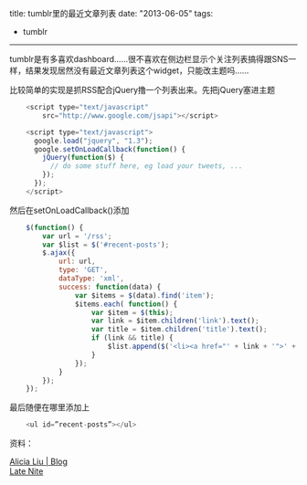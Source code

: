 title: tumblr里的最近文章列表
date: "2013-06-05"
tags:
- tumblr
---
tumblr是有多喜欢dashboard……很不喜欢在侧边栏显示个关注列表搞得跟SNS一样，结果发现居然没有最近文章列表这个widget，只能改主题吗……

比较简单的实现是抓RSS配合jQuery撸一个列表出来。先把jQuery塞进主题

```javascript
    <script type="text/javascript" 
        src="http://www.google.com/jsapi"></script>

    <script type="text/javascript">
      google.load("jquery", "1.3");
      google.setOnLoadCallback(function() {
        jQuery(function($) {
          // do some stuff here, eg load your tweets, ...
        });
      });
    </script>
```

然后在setOnLoadCallback()添加

```javascript
    $(function() {
        var url = '/rss';
        var $list = $('#recent-posts');
        $.ajax({
            url: url,
            type: 'GET',
            dataType: 'xml',
            success: function(data) {                
                var $items = $(data).find('item');
                $items.each( function() {
                    var $item = $(this);
                    var link = $item.children('link').text();
                    var title = $item.children('title').text();
                    if (link && title) {
                        $list.append($('<li><a href="' + link + '">' + title + '</a></li>'));
                    }
                });
            }
        });
    });
```

最后随便在哪里添加上

```javascript
    <ul id=”recent-posts”></ul>
```

资料：

[Alicia Liu | Blog](http://blog.alicialiu.net/post/28774045588/how-to-add-list-of-recent-posts-to-tumblr)  
[Late Nite](http://latenite.tumblr.com/post/523511693/use-jquery-in-your-tumblr-theme)